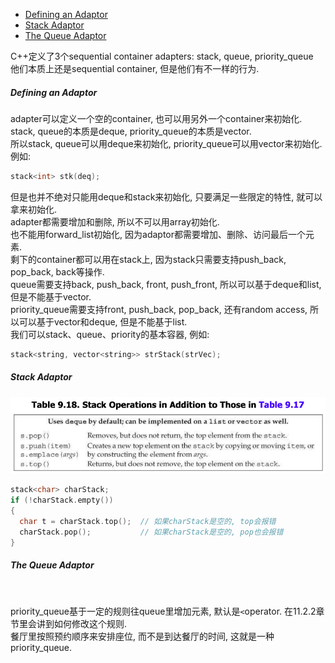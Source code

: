 <!-- TOC -->

- [Defining an Adaptor](#defining-an-adaptor)
- [Stack Adaptor](#stack-adaptor)
- [The Queue Adaptor](#the-queue-adaptor)

<!-- /TOC -->

C++定义了3个sequential container adapters: stack, queue, priority_queue  
他们本质上还是sequential container, 但是他们有不一样的行为.

<a id="markdown-defining-an-adaptor" name="defining-an-adaptor"></a>
##### Defining an Adaptor

adapter可以定义一个空的container, 也可以用另外一个container来初始化.  
stack, queue的本质是deque, priority_queue的本质是vector.  
所以stack, queue可以用deque来初始化, priority_queue可以用vector来初始化. 例如:
```cpp
stack<int> stk(deq);
```
但是也并不绝对只能用deque和stack来初始化, 只要满足一些限定的特性, 就可以拿来初始化.  
adapter都需要增加和删除, 所以不可以用array初始化.  
也不能用forward_list初始化, 因为adaptor都需要增加、删除、访问最后一个元素.  
剩下的container都可以用在stack上, 因为stack只需要支持push_back, pop_back, back等操作.  
queue需要支持back, push_back, front, push_front, 所以可以基于deque和list, 但是不能基于vector.  
priority_queue需要支持front, push_back, pop_back, 还有random access, 所以可以基于vector和deque, 但是不能基于list.  
我们可以stack、queue、priority的基本容器, 例如:
```cpp
stack<string, vector<string>> strStack(strVec);
```

<a id="markdown-stack-adaptor" name="stack-adaptor"></a>
##### Stack Adaptor

<img src="_images/stack.png">

```cpp
stack<char> charStack;
if (!charStack.empty())
{
  char t = charStack.top();  // 如果charStack是空的, top会报错
  charStack.pop();           // 如果charStack是空的, pop也会报错
}
```

<a id="markdown-the-queue-adaptor" name="the-queue-adaptor"></a>
##### The Queue Adaptor

<img stc="_images/queue_and_priority_queue.png">

priority_queue基于一定的规则往queue里增加元素, 默认是`<`operator. 在11.2.2章节里会讲到如何修改这个规则.  
餐厅里按照预约顺序来安排座位, 而不是到达餐厅的时间, 这就是一种priority_queue.